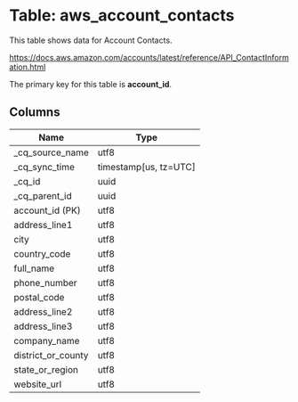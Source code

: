 # Table: aws_account_contacts

This table shows data for Account Contacts.

https://docs.aws.amazon.com/accounts/latest/reference/API_ContactInformation.html

The primary key for this table is **account_id**.

## Columns

| Name          | Type          |
| ------------- | ------------- |
|_cq_source_name|utf8|
|_cq_sync_time|timestamp[us, tz=UTC]|
|_cq_id|uuid|
|_cq_parent_id|uuid|
|account_id (PK)|utf8|
|address_line1|utf8|
|city|utf8|
|country_code|utf8|
|full_name|utf8|
|phone_number|utf8|
|postal_code|utf8|
|address_line2|utf8|
|address_line3|utf8|
|company_name|utf8|
|district_or_county|utf8|
|state_or_region|utf8|
|website_url|utf8|